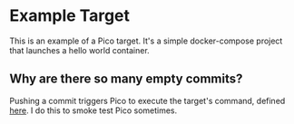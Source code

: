 # Example Target

This is an example of a Pico target. It's a simple docker-compose project that launches a hello world container.

## Why are there so many empty commits?

Pushing a commit triggers Pico to execute the target's command, defined [here](https://github.com/picostack/pico-config-hello/blob/master/main.js#L4). I do this to smoke test Pico sometimes.
